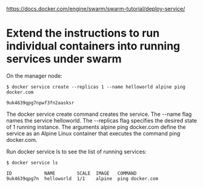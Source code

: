 https://docs.docker.com/engine/swarm/swarm-tutorial/deploy-service/

Extend the instructions to run individual containers into running services under swarm
======================================================================================

On the manager node:

```
$ docker service create --replicas 1 --name helloworld alpine ping docker.com

9uk4639qpg7npwf3fn2aasksr
```

The docker service create command creates the service.
The --name flag names the service helloworld.
The --replicas flag specifies the desired state of 1 running instance.
The arguments alpine ping docker.com define the service as an Alpine Linux container that executes the command ping docker.com.

Run docker service ls to see the list of running services:

```
$ docker service ls

ID            NAME        SCALE  IMAGE   COMMAND
9uk4639qpg7n  helloworld  1/1    alpine  ping docker.com
```